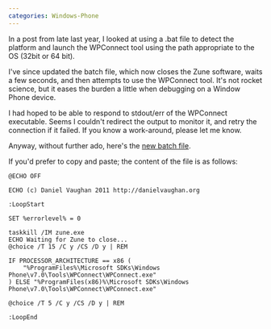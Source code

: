 ```yaml
---
categories: Windows-Phone
---
```


In a post from late last year, I looked at using a .bat file to detect the platform and launch the WPConnect tool using the path appropriate to the OS (32bit or 64 bit).

I've since updated the batch file, which now closes the Zune software, waits a few seconds, and then attempts to use the WPConnect tool. It's not rocket science, but it eases the burden a little when debugging on a Window Phone device.

I had hoped to be able to respond to stdout/err of the WPConnect executable. Seems I couldn't redirect the output to monitor it, and retry the connection if it failed. If you know a work-around, please let me know.

Anyway, without further ado, here's the [new batch file](/Downloads/LaunchWPConnect.zip).

If you'd prefer to copy and paste; the content of the file is as follows:

 
```
@ECHO OFF

ECHO (c) Daniel Vaughan 2011 http://danielvaughan.org

:LoopStart

SET %errorlevel% = 0

taskkill /IM zune.exe
ECHO Waiting for Zune to close...
@choice /T 15 /C y /CS /D y | REM

IF PROCESSOR_ARCHITECTURE == x86 (
    "%ProgramFiles%\Microsoft SDKs\Windows Phone\v7.0\Tools\WPConnect\WPConnect.exe"
) ELSE "%ProgramFiles(x86)%\Microsoft SDKs\Windows Phone\v7.0\Tools\WPConnect\WPConnect.exe"

@choice /T 5 /C y /CS /D y | REM

:LoopEnd
```